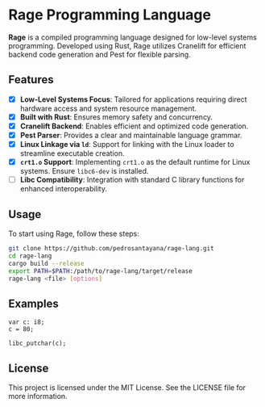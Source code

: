 # Rage Programming Language

**Rage** is a compiled programming language designed for low-level systems programming. Developed using Rust, Rage utilizes Cranelift for efficient backend code generation and Pest for flexible parsing.

## Features

- [x] **Low-Level Systems Focus**: Tailored for applications requiring direct hardware access and system resource management.
- [x] **Built with Rust**: Ensures memory safety and concurrency.
- [x] **Cranelift Backend**: Enables efficient and optimized code generation.
- [x] **Pest Parser**: Provides a clear and maintainable language grammar.
- [x] **Linux Linkage via `ld`**: Support for linking with the Linux loader to streamline executable creation.
- [x] **`crt1.o` Support**: Implementing `crt1.o` as the default runtime for Linux systems. Ensure `libc6-dev` is installed.
- [ ] **Libc Compatibility**: Integration with standard C library functions for enhanced interoperability.

## Usage

To start using Rage, follow these steps:

   ```bash
   git clone https://github.com/pedrosantayana/rage-lang.git
   cd rage-lang
   cargo build --release
   export PATH=$PATH:/path/to/rage-lang/target/release
   rage-lang <file> [options]
   ```

## Examples

```
var c: i8;
c = 80;

libc_putchar(c);
```

## License

This project is licensed under the MIT License. See the LICENSE file for more information.

